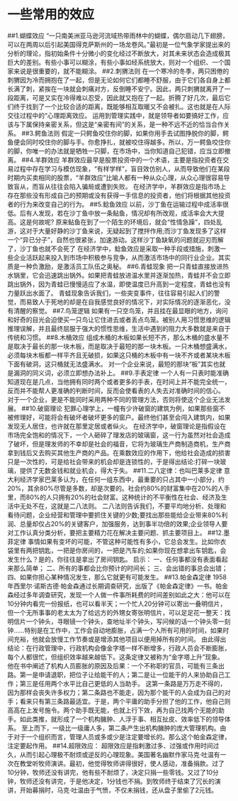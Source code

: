 # 一些常用的效应


##1.蝴蝶效应
“一只南美洲亚马逊河流域热带雨林中的蝴蝶，偶尔扇动几下翅膀，可以在两周以后引起美国得克萨斯州的一场龙卷风。”最初是一位气象学家提出来的分析的理论，指初始条件十分微小的变化经过不断放大，对其未来状态会造成极其巨大的差别。有些小事可以糊涂，有些小事如经系统放大，则对一个组织、一个国家来说是很重要的，就不能糊涂。
##2.刺猬法则
在一个寒冷的冬季，两只困倦的刺猬因为冷而拥抱在了一起，但是无论如何它们都睡不舒服，由于它们各自身上都长满了刺，紧挨在一块就会刺痛对方，反倒睡不安宁。因此，两只刺猬就离开了一段距离，可是又实在冷得难以忍受，因此就又抱在了一起。折腾了好几次，最后它们终于找到了一个比较合适的距离，既能够相互取暖又不会被扎。这也就是在人际交往过程中的“心理距离效应。
运用到管理实践中，就是领导者如要搞好工作，应该与下属保持亲密关系，但这是“亲密有间”的关系，是一种不远不近的恰当合作关系。
##3.鳄鱼法则
假定一只鳄鱼咬住你的脚，如果你用手去试图挣脱你的脚，鳄鱼便会同时咬住你的脚与手。你愈挣扎，就被咬住得越多。所以，万一鳄鱼咬住你的脚，你唯一的办法就是牺牲一只脚，在市场中，当你知道自己犯错，应当立即撤离。
##4.羊群效应
羊群效应最早是股票投资中的一个术语，主要是指投资者在交易过程中存在学习与模仿现象，“有样学样”，盲目效仿别人，从而导致他们在某段时期内买卖相同的股票，“羊群效应”比喻人都有一种从众心理，从众心理很容易导致盲从，而盲从往往会陷入骗局或遭到失败。
在经济学中，羊群效应是指市场上存在那些没有形成自己的预期或没有获得一手信息的投资者，他们将根据其他投资者的行为来改变自己的行为。
##5.鲶鱼效应
以前，沙丁鱼在运输过程中成活率很低。后有人发现，若在沙丁鱼中放一条鲇鱼，情况却有所改观，成活率会大大提高。这是何故呢?
原来鲇鱼在到了一个陌生的环境后，就会“性情急躁”，四处乱游，这对于大量好静的沙丁鱼来说，无疑起到了搅拌作用;而沙丁鱼发现多了这样一个“异已分子”，自然也很紧张，加速游动。这样沙丁鱼缺氧的问题就迎刃而解了，沙丁鱼也就不会死了
在经济学中，鲶鱼效应是采取一种手段或措施，刺激一些企业活跃起来投入到市场中积极参与竞争，从而激活市场中的同行业企业。其实质是一种负激励，是激活员工队伍之奥秘。
##6.青蛙现象
把一只青蛙直接放进热水锅里，它会迅速跳出锅外。如果把青蛙放进温水里并逐渐加热，青蛙并不会立即跳出锅外，因为青蛙已慢慢适应了水温，即使温度已升高到一定程度，青蛙也没有力量跃出水面了。
青蛙现象告诉我们，一些突变事件，往往容易引起人们的警觉，而易致人于死地的却是在自我感觉良好的情况下，对实际情况的逐渐恶化，没有清醒的察觉。
##7.鸟笼逻辑
如果有一只空鸟笼，并且挂在最显眼的地方，询问和好奇的目光会迫使买一只鸟让它住进去或者丢点鸟笼。被别人用习惯思维的逻辑推理误解，并且最终屈服于强大的惯性思维，生活中遇到的阻力大多数就是来自于传统和习惯。
##8.木桶效应
组成木桶的木板如果长短不齐，那么木桶的盛水量不是取决于最长的那一块木板，而是取决于最短的那一块木板。一只木桶想盛满水，必须每块木板都一样平齐且无破损，如果这只桶的木板中有一块不齐或者某块木板下面有破洞，这只桶就无法盛满水。
对一个企业来说，最短的那块“板”其实也就是漏洞的同义词，必须立即想办法补上。
##9.手表定律
一个人有一只表时能准确知道现在是几点，当他拥有同时两个或者更多的手表，在时间上并不能完全统一，反而并不能帮人更准确的判断时间，反而会使看表的人失去对准确时间的信心。
对于一个企业，更是不能同时采用两种不同的管理方法，否则将使这个企业无法发展。
##10.破窗理论
犯罪心理学上，一幢有少许破窗的建筑为例，如果那些窗不被修理好，可能将会有破坏者破坏更多的窗户。最终他们甚至会闯入建筑内，如果发现无人居住，也许就在那里定居或者纵火。
在经济学中，破窗理论是指假设在市场完全饱和的情况下，一个人砸碎了理发店的玻璃窗，这一行为虽然对社会造成了破坏，但是理发师的不幸却是社会的福音，它将为玻璃生产商制造商机，生产商拿到钱后又去购买其他生产商的产品。在乘数效应的作用下，他给社会造成的损害只是一次性的，可是给社会带来的机会却是连锁性的，于是得出结论:打碎一块玻璃，提供了无数金钱和就业机会，得大于失。
##11.二八定律：也叫巴莱多定律
意大利经济学家巴莱多认为，在任何一组东西中，最重要的只占其中一小部分，约20%，其余80%尽管是多数，却是次要的。社会约80%的财富集中在20%的人手里，而80%的人只拥有20%的社会财富。这种统计的不平衡性在社会、经济及生活中无处不在，这就是二八法则。
二八法则告诉我们，不要平均地分析、处理和看待问题，企业经营和管理中要抓住关键的少数;要找出那些能给企业带来80%利润、总量却仅占20%的关键客户，加强服务，达到事半功倍的效果;企业领导人要对工作认真分类分析，要把主要精力花在解决主要问题、抓主要项目上。
##12.墨菲定律
事情如果有变坏的可能，不管这种可能性有多小，它总会发生。比如你衣袋里有两把钥匙，一把是你房间的，一把是汽车的;如果你现在想拿出车钥匙，会发生什么？是的，你往往是拿出了房间钥匙。
启示：
一、任何事都没有表面看起来那么简单；
二、所有的事都会比你预计的时间长；
三、会出错的事总会出错；
四、如果你担心某种情况发生，那么它就更有可能发生。
##13.帕金森定律
1958年西里尔·诺斯古德·帕金森通过长期调查研究，出版了《帕金森定律》一书。帕金森经过多年调查研究，发现一个人做一件事所耗费的时间差别如此之大：他可以在10分钟内看完一份报纸，也可以看半天；一个忙人20分钟可以寄出一叠明信片，但一个无所事事的老太太为了给远方的外甥女寄张明信片，可以足足花一整天：找明信片一个钟头，寻眼镜一个钟头，查地址半个钟头，写问候的话一个钟头零一刻钟……特别是在工作中，工作会自动地膨胀，占满一个人所有可用的时间，如果时间充裕，他就会放慢工作节奏或是增添其他项目以便用掉所有的时间。
由此得出结论：在行政管理中，行政机构会像金字塔一样不断增多，行政人员会不断膨胀，每个人都很忙，但组织效率越来越低下。这条定律又被称为“金字塔上升”现象。
他在书中阐述了机构人员膨胀的原因及后果：一个不称职的官员，可能有三条出路。第一是申请退职，把位子让给能干的人；第二是让一位能干的人来协助自己工作；第三是任用两个水平比自己更低的人当助手。
这第一条路是万万走不得的，因为那样会丧失许多权力；第二条路也不能走，因为那个能干的人会成为自己的对手；看来只有第三条路最适宜。于是，两个平庸的助手分担了他的工作，他自己则高高在上发号施令。两个助手既无能，也就上行下效，再为自己找两个无能的助手。如此类推，就形成了一个机构臃肿、人浮于事、相互扯皮、效率低下的领导体系。
至上而下，一级比一级庸人多，第二条产生出机构臃肿的庞大管理机构。由于对于一个组织而言，管理人员或多或少是注定要增长的。那么这个帕金森定律，注定要起作用。
##14.超限效应：
超限效应是指剌激过多、过强或作用时间过久，从而引起心理极不耐烦或逆反的心理现象。美国著名幽默作家马克·吐温有一次在教堂听牧师演讲。最初，他觉得牧师讲得很好，使人感动，准备捐款。过了10分钟，牧师还没有讲完，他有些不耐烦了，决定只捐一些零钱。又过了10分钟，牧师还没有讲完，于是他决定，1分钱也不捐。到牧师终于结束了冗长的演讲，开始募捐时，马克·吐温由于气愤，不仅未捐钱，还从盘子里偷了2元钱。

